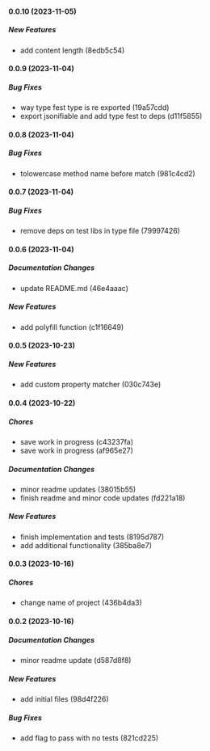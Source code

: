#### 0.0.10 (2023-11-05)

##### New Features

*  add content length (8edb5c54)

#### 0.0.9 (2023-11-04)

##### Bug Fixes

*  way type fest type is re exported (19a57cdd)
*  export jsonifiable and add type fest to deps (d11f5855)

#### 0.0.8 (2023-11-04)

##### Bug Fixes

*  tolowercase method name before match (981c4cd2)

#### 0.0.7 (2023-11-04)

##### Bug Fixes

*  remove deps on test libs in type file (79997426)

#### 0.0.6 (2023-11-04)

##### Documentation Changes

*  update README.md (46e4aaac)

##### New Features

*  add polyfill function (c1f16649)

#### 0.0.5 (2023-10-23)

##### New Features

*  add custom property matcher (030c743e)

#### 0.0.4 (2023-10-22)

##### Chores

*  save work in progress (c43237fa)
*  save work in progress (af965e27)

##### Documentation Changes

*  minor readme updates (38015b55)
*  finish readme and minor code updates (fd221a18)

##### New Features

*  finish implementation and tests (8195d787)
*  add additional functionality (385ba8e7)

#### 0.0.3 (2023-10-16)

##### Chores

*  change name of project (436b4da3)

#### 0.0.2 (2023-10-16)

##### Documentation Changes

*  minor readme update (d587d8f8)

##### New Features

*  add initial files (98d4f226)

##### Bug Fixes

*  add flag to pass with no tests (821cd225)

